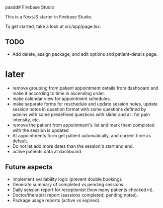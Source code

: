  paadd# Firebase Studio

This is a NextJS starter in Firebase Studio.

To get started, take a look at src/app/page.tsx.

## TODO
- Add delete, assign package, and edit options and patient-details page.

# later
- remove grouping from patient appointment details from dashboard and make it according to time in ascending order.
- make calendar view for appointment schedules.
- make separate forms for reschedule and update session notes, update session notes in question format with some questions defined by admins with some predefined questions with slider and all. for pain intensity, etc.
- remove the patient from appointment's list and mark them completed with the session is updated
- At appointments form get patient automatically, and current time as default.
- Do not let add more dates than the session's start and end.
- active patients data at dashboard

## Future aspects

- Implement availability logic (prevent double booking).
- Generate summary of completed vs pending sessions.
- Daily session report for receptionist (how many patients checked in).
- Doctor/therapist report (sessions completed, pending notes).
- Package usage reports (active vs expired).

